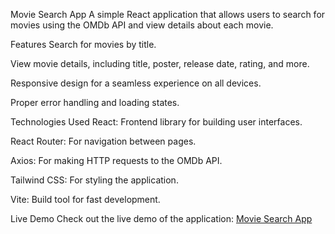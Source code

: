 Movie Search App
A simple React application that allows users to search for movies using the OMDb API and view details about each movie.

Features
Search for movies by title.

View movie details, including title, poster, release date, rating, and more.

Responsive design for a seamless experience on all devices.

Proper error handling and loading states.


Technologies Used
React: Frontend library for building user interfaces.

React Router: For navigation between pages.

Axios: For making HTTP requests to the OMDb API.

Tailwind CSS: For styling the application.

Vite: Build tool for fast development.

Live Demo
Check out the live demo of the application: [Movie Search App](https://illustrious-pika-139393.netlify.app/)